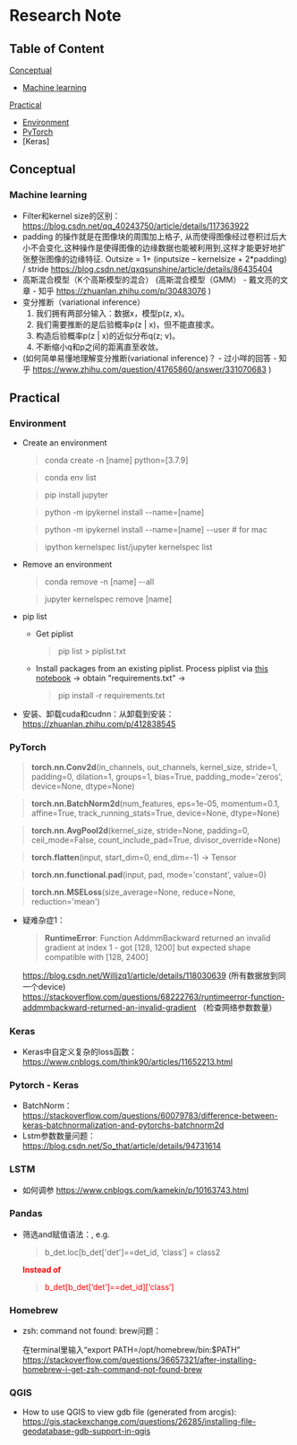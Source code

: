 # Research Note

## Table of Content
[Conceptual](#conceptual)
- [Machine learning](#machine-learning)

[Practical](#practical)
- [Environment](#environment)
- [PyTorch](#pytorch)
- [Keras]

## Conceptual

### Machine learning
- Filter和kernel size的区别：
https://blog.csdn.net/qq_40243750/article/details/117363922
- padding 的操作就是在图像块的周围加上格子, 从而使得图像经过卷积过后大小不会变化,这种操作是使得图像的边缘数据也能被利用到,这样才能更好地扩张整张图像的边缘特征.
Outsize = 1+ (inputsize – kernelsize + 2*padding) / stride
https://blog.csdn.net/qxqsunshine/article/details/86435404
- 高斯混合模型（K个高斯模型的混合）
(高斯混合模型（GMM） - 戴文亮的文章 - 知乎
https://zhuanlan.zhihu.com/p/30483076 )
- 变分推断（variational inference）
  1. 我们拥有两部分输入：数据x，模型p(z, x)。
  2. 我们需要推断的是后验概率p(z | x)，但不能直接求。
  3. 构造后验概率p(z | x)的近似分布q(z; v)。
  4. 不断缩小q和p之间的距离直至收敛。
- (如何简单易懂地理解变分推断(variational inference)？ - 过小咩的回答 - 知乎
https://www.zhihu.com/question/41765860/answer/331070683 )

## Practical

### Environment
- Create an environment

  > conda create -n [name] python=[3.7.9]

  > conda env list

  > pip install jupyter

  > python -m ipykernel install --name=[name]

  > python -m ipykernel install --name=[name] --user  # for mac

  > ipython kernelspec list/jupyter kernelspec list

- Remove an environment

  >conda remove -n [name] --all

  > jupyter kernelspec remove [name]

- pip list
  - Get piplist
    > pip list > piplist.txt

  - Install packages from an existing piplist. Process piplist via [this notebook](https://github.com/HaTT2018/NET_louvain_DAN/blob/main/env/process_piplist.ipynb) -> obtain "requirements.txt" ->
    > pip install -r requirements.txt

- 安装、卸载cuda和cudnn：从卸载到安装：https://zhuanlan.zhihu.com/p/412838545 

### PyTorch
> **torch.nn.Conv2d**(in_channels, out_channels, kernel_size, stride=1, padding=0, dilation=1, groups=1, bias=True, padding_mode='zeros', device=None, dtype=None)

> **torch.nn.BatchNorm2d**(num_features, eps=1e-05, momentum=0.1, affine=True, track_running_stats=True, device=None, dtype=None)

> **torch.nn.AvgPool2d**(kernel_size, stride=None, padding=0, ceil_mode=False, count_include_pad=True, divisor_override=None)

> **torch.flatten**(input, start_dim=0, end_dim=-1) -> Tensor

> **torch.nn.functional.pad**(input, pad, mode='constant', value=0)

> **torch.nn.MSELoss**(size_average=None, reduce=None, reduction='mean')

- 疑难杂症1：
  > **RuntimeError**: Function AddmmBackward returned an invalid gradient at index 1 - got [128, 1200] but expected shape compatible with [128, 2400]

  https://blog.csdn.net/Willjzq1/article/details/118030639 (所有数据放到同一个device)
  https://stackoverflow.com/questions/68222763/runtimeerror-function-addmmbackward-returned-an-invalid-gradient （检查网络参数数量）


### Keras
- Keras中自定义复杂的loss函数：
https://www.cnblogs.com/think90/articles/11652213.html 

### Pytorch - Keras
- BatchNorm：https://stackoverflow.com/questions/60079783/difference-between-keras-batchnormalization-and-pytorchs-batchnorm2d 	
- Lstm参数数量问题：https://blog.csdn.net/So_that/article/details/94731614 

### LSTM
- 如何调参
https://www.cnblogs.com/kamekin/p/10163743.html 
### Pandas
- 筛选and赋值语法：, e.g. 
  > b_det.loc[b_det['det']==det_id, ‘class’] = class2

  <font color=red> **Instead of**

  > b_det[b_det[‘det’]==det_id][‘class’]</font>

### Homebrew
- zsh: command not found: brew问题：

  在terminal里输入“export PATH=/opt/homebrew/bin:$PATH”
	https://stackoverflow.com/questions/36657321/after-installing-homebrew-i-get-zsh-command-not-found-brew

### QGIS
- How to use QGIS to view gdb file (generated from arcgis):
https://gis.stackexchange.com/questions/26285/installing-file-geodatabase-gdb-support-in-qgis 
